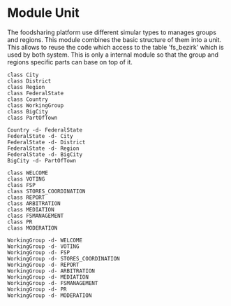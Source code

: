 # Module Unit

The foodsharing platform use different simular types to manages groups and regions.
This module combines the basic structure of them into a unit.
This allows to reuse the code which access to the table 'fs_bezirk' which is used by both system.
This is only a internal module so that the group and regions specific parts can base on top of it.


~~~{plantuml}
class City
class District
class Region
class FederalState
class Country
class WorkingGroup
class BigCity
class PartOfTown

Country -d- FederalState
FederalState -d- City
FederalState -d- District
FederalState -d- Region 
FederalState -d- BigCity
BigCity -d- PartOfTown
~~~

~~~{plantuml}
class WELCOME
class VOTING
class FSP
class STORES_COORDINATION
class REPORT
class ARBITRATION
class MEDIATION
class FSMANAGEMENT
class PR
class MODERATION

WorkingGroup -d- WELCOME
WorkingGroup -d- VOTING
WorkingGroup -d- FSP
WorkingGroup -d- STORES_COORDINATION
WorkingGroup -d- REPORT
WorkingGroup -d- ARBITRATION
WorkingGroup -d- MEDIATION
WorkingGroup -d- FSMANAGEMENT
WorkingGroup -d- PR
WorkingGroup -d- MODERATION
~~~